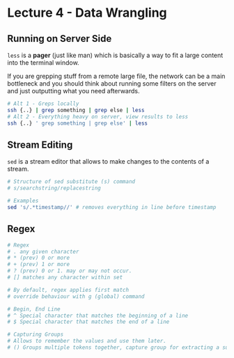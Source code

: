 # Lecture 4 - Data Wrangling

## Running on Server Side

`less` is a **pager** \(just like man\) which is basically a way to fit a large content into the terminal window.

If you are grepping stuff from  a remote large file, the network can be a main bottleneck and you should think about running some filters on the server and just outputting what you need afterwards.

```bash
# Alt 1 - Greps locally
ssh {..} | grep something | grep else | less 
# Alt 2 - Everything heavy on server, view results to less
ssh {..} ' grep something | grep else' | less 
```

## Stream Editing

`sed` is a stream editor that allows to make changes to the contents of a stream. 

```bash
# Structure of sed substitute (s) command
# s/searchstring/replacestring

# Examples
sed 's/.*timestamp//' # removes everything in line before timestamp
```

## Regex

```bash
# Regex
# . any given character
# * (prev) 0 or more
# + (prev) 1 or more
# ? (prev) 0 or 1. may or may not occur. 
# [] matches any character within set

# By default, regex applies first match
# override behaviour with g (global) command

# Begin, End Line
# ^ Special character that matches the beginning of a line
# $ Special character that matches the end of a line

# Capturing Groups
# Allows to remember the values and use them later.
# () Groups multiple tokens together, capture group for extracting a substring or using a backreference.

```




